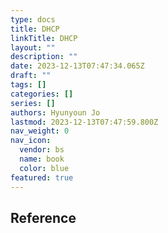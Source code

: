 ```yaml
---
type: docs
title: DHCP
linkTitle: DHCP
layout: ""
description: ""
date: 2023-12-13T07:47:34.065Z
draft: ""
tags: []
categories: []
series: []
authors: Hyunyoun Jo
lastmod: 2023-12-13T07:47:59.800Z
nav_weight: 0
nav_icon:
  vendor: bs
  name: book
  color: blue
featured: true
---
```


## Reference

